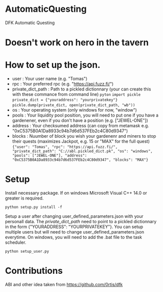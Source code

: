 # AutomaticQuesting
DFK Automatic Questing 

# Doesn't work on hero in the tavern

# How to set up the json.
- user : Your user name (e.g. "Tomas")
- rpc : Your preferred rpc (e.g. "https://api.fuzz.fi/")
- private_dict_path : Path to a pickled dictionnary (your can create this with these commance from command line)
```pyton```
```import pickle```
```private_dict = {"youraddress": "yourprivatekey"}```
```pickle.dump(private_dict, open(private_dict_path, "wb"))```
- os : Your operating system (only windows for now, "window")
- pools : Your liquidity pool position, you will need to put one if you have a gardenener, even if you don't have a position (e.g. ["JEWEL-ONE"])
- address : Your checksumed address (can copy from metamask e.g. "0xC5375B0A1Da8933c94b7d6d537FEb2c4C80d9347")
- blocks : Nuumber of block you wish your gardenenr and miners to stop their quests (maximizes Jackpot, e.g. 15 or "MAX" for the full quest)
```{"user": "Tomas", "rpc": "https://api.fuzz.fi/", "private_dict_path": "C://abl.pickled_dict.pk", "os": "windows", "pools": ["JEWEL-ONE"], "address": "0xC5375B0A1Da8933c94b7d6d537FEb2c4C80d9347", "blocks": "MAX"}```

# Setup
Install necessary package. If on windows Microsoft Visual C++ 14.0 or greater is required.

```python setup.py install -f```

Setup a user after changing user_defined_parameters.json with your personall data. The *private_dict_path* need to point to a pickled dictionnary in the form {"YOURADDRESS": "YOURPRIVATEKEY"}. You can setup multiple users but will need to change user_defined_parameters.json everytime. On windows, you will need to add the .bat file to the task scheduler.

```python setup_user.py```

# Contributions
ABI and other idea taken from https://github.com/0rtis/dfk

